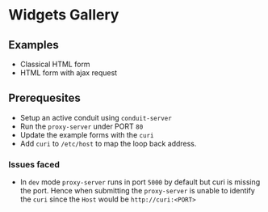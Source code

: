 # Widgets Gallery

## Examples

- Classical HTML form
- HTML form with ajax request

## Prerequesites

- Setup an active conduit using `conduit-server`
- Run the `proxy-server` under PORT `80`
- Update the example forms with the `curi`
- Add `curi` to `/etc/host` to map the loop back address.

### Issues faced

- In `dev` mode `proxy-server` runs in port `5000` by default but curi is missing the port. Hence when submitting the `proxy-server` is unable to identify the `curi` since the `Host` would be `http://curi:<PORT>`
